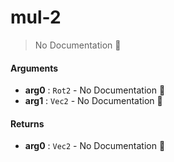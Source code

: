 # mul\-2

> No Documentation 🚧

#### Arguments

- **arg0** : `Rot2` \- No Documentation 🚧
- **arg1** : `Vec2` \- No Documentation 🚧

#### Returns

- **arg0** : `Vec2` \- No Documentation 🚧